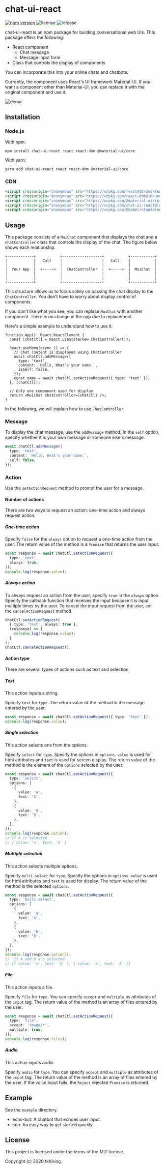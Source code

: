 # chat-ui-react

[![npm version](https://badge.fury.io/js/chat-ui-react.svg)](https://badge.fury.io/js/chat-ui-react)
![license](https://img.shields.io/github/license/tkhiking/chat-ui-react)
![release](https://github.com/tkhiking/chat-ui-react/workflows/release/badge.svg)

chat-ui-react is an npm package for building conversational web UIs.
This package offers the following:

- React component
  - Chat message
  - Message input form
- Class that controls the display of components

You can incorporate this into your online chats and chatbots.

Currently, the component uses React's UI framework Material-UI.
If you want a component other than Material-UI, you can replace it with the original component and use it.

![demo](https://raw.githubusercontent.com/tkhiking/chat-ui-react/assets/chat-ui-react-demo.gif)

## Installation

### Node.js

With npm:

```shell
npm install chat-ui-react react react-dom @material-ui/core
```

With yarn:

```shell
yarn add chat-ui-react react react-dom @material-ui/core
```

### CDN

```html
<script crossorigin="anonymous" src="https://unpkg.com/react@16/umd/react.development.js"></script>
<script crossorigin="anonymous" src="https://unpkg.com/react-dom@16/umd/react-dom.development.js"></script>
<script crossorigin="anonymous" src="https://unpkg.com/@material-ui/core@4/umd/material-ui.development.js"></script>
<script crossorigin="anonymous" src="https://unpkg.com/chat-ui-react@latest/dist/browser/chat-ui-react.umd.polyfill.js"></script>
<script crossorigin="anonymous" src="https://unpkg.com/@babel/standalone@7/babel.min.js"></script>
```

## Usage

This package consists of a `MuiChat` component that displays the chat and a `ChatController` class that controls the display of the chat. The figure below shows each relationship.

```text
+------------+           +------------------+           +-----------+
|            |   Call    |                  |   Call    |           |
|            |           |                  |           |           |
|  Your App  |  +----->  |  ChatController  |  +----->  |  MuiChat  |
|            |           |                  |           |           |
|            |           |                  |           |           |
+------------+           +------------------+           +-----------+
```

This structure allows us to focus solely on passing the chat display to the `ChatController`. You don't have to worry about display control of components.

If you don't like what you see, you can replace `MuiChat` with another component. There is no change in the app due to replacement.

Here's a simple example to understand how to use it.

```tsx
function App(): React.ReactElement {
  const [chatCtl] = React.useState(new ChatController());

  React.useMemo(async () => {
    // Chat content is displayed using ChatController
    await chatCtl.addMessage({
      type: 'text',
      content: `Hello, What's your name.`,
      isSelf: false,
    });
    const name = await chatCtl.setActionRequest({ type: 'text' });
  }, [chatCtl]);

  // Only one component used for display
  return <MuiChat chatController={chatCtl} />;
}
```

In the following, we will explain how to use `ChatController`.

### Message

To display the chat message, use the `addMessage` method.
In the `self` option, specify whether it is your own message or someone else's message.

```typescript
await chatCtl.addMessage({
  type: 'text',
  content: `Hello, What's your name.`,
  self: false,
});
```

### Action

Use the `setActionRequest` method to prompt the user for a message.

#### Number of actions

There are two ways to request an action: one-time action and always request action.

##### One-time action

Specify `false` for the `always` option to request a one-time action from the user.
The return value of the method is a `Promise` that returns the user input.

```typescript
const response = await chatCtl.setActionRequest({
  type: 'text',
  always: true,
});
console.log(response.value);
```

##### Always action

To always request an action from the user, specify `true` in the `always` option.
Specify the callback function that receives the input because it is input multiple times by the user.
To cancel the input request from the user, call the `cancelActionRequest` method.

```typescript
chatCtl.setActionRequest(
  { type: 'text', always: true },
  (response) => {
    console.log(response.value);
  }
);
chatCtl.cancelActionRequest();
```

#### Action type

There are several types of actions such as text and selection.

##### Text

This action inputs a string.

Specify `text` for `type`.
The return value of the method is the message entered by the user.

```typescript
const response = await chatCtl.setActionRequest({ type: 'text' });
console.log(response.value);
```

##### Single selection

This action selects one from the options.

Specify `select` for `type`. Specify the options in `options`. `value` is used for html attributes and `text` is used for screen display.
The return value of the method is the element of the `options` selected by the user.

```typescript
const response = await chatCtl.setActionRequest({
  type: 'select',
  options: [
    {
      value: 'a',
      text: 'A',
    },
    {
      value: 'b',
      text: 'B',
    },
  ],
});
console.log(response.option);
// If A is selected
// { value: 'a', text: 'A' }
```

##### Multiple selection

This action selects multiple options.

Specify `multi-select` for `type`. Specify the options in `options`. `value` is used for html attributes and `text` is used for display. The return value of the method is the selected `options`.

```typescript
const response = await chatCtl.setActionRequest({
  type: 'multi-select',
  options: [
    {
      value: 'a',
      text: 'A',
    },
    {
      value: 'b',
      text: 'B',
    },
  ],
});
console.log(response.options);
//  If A and B are selected
// [{ value: 'a', text: 'A' }, { value: 'a', text: 'A' }]
```

##### File

This action inputs a file.

Specify `file` for `type`. You can specify `accept` and `multiple` as attributes of the `input` tag. The return value of the method is an array of files entered by the user.

```typescript
const response = await chatCtl.setActionRequest({
  type: 'file',
  accept: 'image/*',
  multiple: true,
});
console.log(response.files);
```

##### Audio

This action inputs audio.

Specify `audio` for `type`. You can specify `accept` and `multiple` as attributes of the `input` tag. The return value of the method is an array of files entered by the user. If the voice input fails, the `Reject` rejected `Promise` is returned.

## Example

See the `example` directory.

- echo-bot: A chatbot that echoes user input.
- cdn: An easy way to get started quickly.

## License

This project is licensed under the terms of the MIT license.

Copyright (c) 2020 tkhiking.
